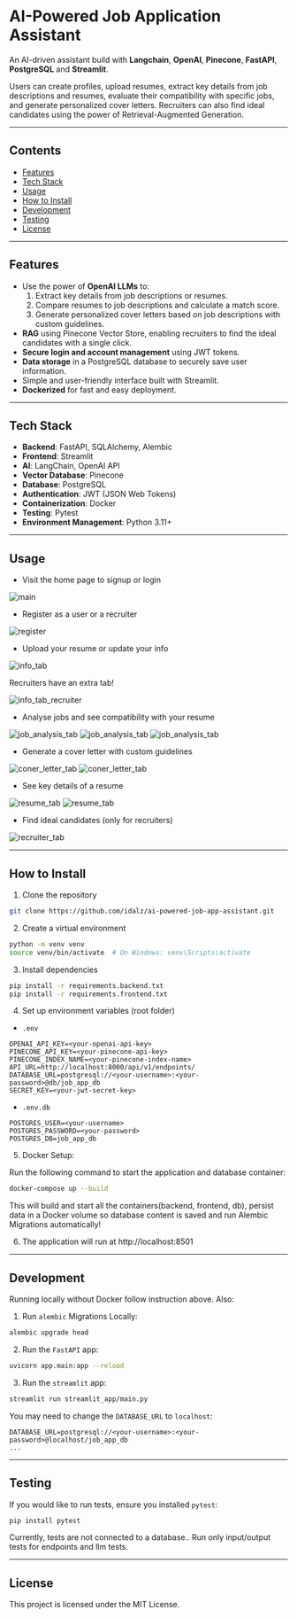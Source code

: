 # AI-Powered Job Application Assistant

An AI-driven assistant build with **Langchain**, **OpenAI**, **Pinecone**, **FastAPI**, **PostgreSQL** and **Streamlit**. 

Users can create profiles, upload resumes, extract key details from job descriptions and resumes, evaluate their compatibility with specific jobs, and generate personalized cover letters. Recruiters can also find ideal candidates using the power of Retrieval-Augmented Generation.

---

## Contents

- [Features](#features)
- [Tech Stack](#tech-stack)
- [Usage](#usage)
- [How to Install](#how-to-install)
- [Development](#development)
- [Testing](#testing)
- [License](#license)

---

## Features

- Use the power of **OpenAI LLMs** to:
    1. Extract key details from job descriptions or resumes.
    2. Compare resumes to job descriptions and calculate a match score.
    3. Generate personalized cover letters based on job descriptions with custom guidelines.
- **RAG** using Pinecone Vector Store, enabling recruiters to find the ideal candidates with a single click.
- **Secure login and account management** using JWT tokens.
- **Data storage** in a PostgreSQL database to securely save user information.
- Simple and user-friendly interface built with Streamlit.
- **Dockerized** for fast and easy deployment.
---

## Tech Stack

- **Backend**: FastAPI, SQLAlchemy, Alembic
- **Frontend**: Streamlit
- **AI**: LangChain, OpenAI API
- **Vector Database**: Pinecone
- **Database**: PostgreSQL
- **Authentication**: JWT (JSON Web Tokens)
- **Containerization**: Docker
- **Testing**: Pytest
- **Environment Management**: Python 3.11+

---

## Usage

- Visit the home page to signup or login

![main](app_screenshots/main.png)

- Register as a user or a recruiter

![register](app_screenshots/register.png)

- Upload your resume or update your info

![info_tab](app_screenshots/info.png)

Recruiters have an extra tab!

![info_tab_recruiter](app_screenshots/recruiters.png)

- Analyse jobs and see compatibility with your resume

![job_analysis_tab](app_screenshots/job-analysis.png)
![job_analysis_tab](app_screenshots/job-analysis-job.png)
![job_analysis_tab](app_screenshots/job-analysis-resume-match.png)

- Generate a cover letter with custom guidelines

![coner_letter_tab](app_screenshots/cover-letter.png)
![coner_letter_tab](app_screenshots/cover-letter-generate.png)

- See key details of a resume

![resume_tab](app_screenshots/resume.png)
![resume_tab](app_screenshots/resume-extract.png)

-  Find ideal candidates (only for recruiters)

![recruiter_tab](app_screenshots/find-candidates-match.png)

---

## How to Install

1. Clone the repository
```bash
git clone https://github.com/idalz/ai-powered-job-app-assistant.git
```
2. Create a virtual environment
```bash
python -m venv venv
source venv/bin/activate  # On Windows: venv\Scripts\activate
```

3. Install dependencies
```bash 
pip install -r requirements.backend.txt
pip install -r requirements.frontend.txt
```

4. Set up environment variables (root folder)
- `.env`
```
OPENAI_API_KEY=<your-openai-api-key>
PINECONE_API_KEY=<your-pinecone-api-key>
PINECONE_INDEX_NAME=<your-pinecone-index-name>
API_URL=http://localhost:8000/api/v1/endpoints/
DATABASE_URL=postgresql://<your-username>:<your-password>@db/job_app_db
SECRET_KEY=<your-jwt-secret-key>
```
- `.env.db`
```
POSTGRES_USER=<your-username>
POSTGRES_PASSWORD=<your-password>
POSTGRES_DB=job_app_db
``` 

5. Docker Setup:

Run the following command to start the application and database container:
```bash
docker-compose up --build
```
This  will  build and start all the containers(backend, frontend, db), persist data in a Docker volume so database content is saved and run Alembic Migrations automatically!

6. The application will run at http://localhost:8501

---
## Development

Running locally without Docker follow instruction above. Also:

1. Run `alembic` Migrations Locally:
```bash
alembic upgrade head
```

2. Run the `FastAPI` app:
```bash
uvicorn app.main:app --reload
```

3. Run the `streamlit` app:
```bash
streamlit run streamlit_app/main.py
```

You may need to change the `DATABASE_URL` to `localhost`:
```
DATABASE_URL=postgresql://<your-username>:<your-password>@localhost/job_app_db
...
```

---
## Testing 

If you would like to run tests, ensure you installed `pytest`:
```bash
pip install pytest
```

Currently, tests are not connected to a database.. Run only input/output tests for endpoints and llm tests.

---
## License

This project is licensed under the MIT License.
